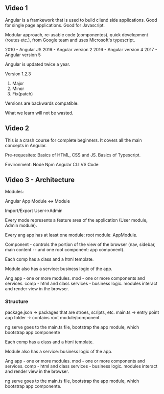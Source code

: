 ## Video 1
Angular is a framkework that is used to build cliend side applications.
Good for single page applications.
Good for Javascript.

Modular approach, re-usable code (componentes), quick development (routes etc.), from Google team and uses Microsoft's typescript.

2010 - Angular JS
2016 - Angular version 2
2016 - Angular version 4
2017 - Angular version 5

Angular is updated twice a year.

Version 1.2.3
1. Major
2. Minor
3. Fix(patch)

Versions are backwards compatible.

What we learn will not be wasted.

## Video 2
This is a crash course for complete beginners.
It covers all the main concepts in Angular.

Pre-requesites:
Basics of HTML, CSS and JS.
Basics of Typescript.

Environment:
Node
Npm
Angular CLI
VS Code

## Video 3 - Architecture
Modules:

Angular App
Module <-> Module

Import/Export
User<->Admin

Every mode represents a feature area of the application (User module, Admin module).

Every ang app has at least one module: root module: AppModule.

Component - controls the portion of the view of the browser (nav, sidebar, main content -- and one root component: app component).

Each comp has a class and a html template.

Module also has a service: business logic of the app.

Ang app - one or more modules.
mod - one or more components and services.
comp - html and class
services - business logic.
modules interact and render view in the browser.

### Structure
package.json -> packages that are stroes, scripts, etc.
main.ts -> entry point
app folder -> contains root module/component.

ng serve goes to the main.ts file, bootstrap the app module, which bootstrap app componente

Each comp has a class and a html template.

Module also has a service: business logic of the app.

Ang app - one or more modules.
mod - one or more components and services.
comp - html and class
services - business logic.
modules interact and render view in the browser.


ng serve goes to the main.ts file, bootstrap the app module, which bootstrap app componente.
